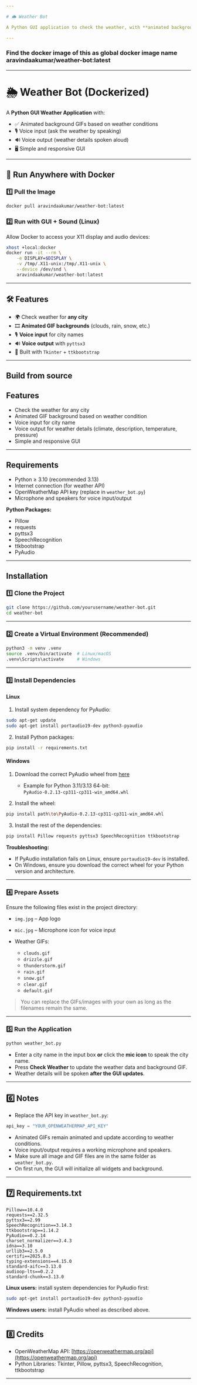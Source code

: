 ```yaml
---

# 🌦 Weather Bot

A Python GUI application to check the weather, with **animated background GIFs**, **voice input**, and **voice output** of weather details.

---
```

### Find the docker image of this as global docker image name aravindaakumar/weather-bot:latest
---

# 🌦 Weather Bot (Dockerized)

A **Python GUI Weather Application** with:

* ✅ Animated background GIFs based on weather conditions
* 🎙️ Voice input (ask the weather by speaking)
* 🔊 Voice output (weather details spoken aloud)
* 🖥️ Simple and responsive GUI

---

## 🚀 Run Anywhere with Docker

### **1️⃣ Pull the Image**

```bash
docker pull aravindaakumar/weather-bot:latest
```

### **2️⃣ Run with GUI + Sound (Linux)**

Allow Docker to access your X11 display and audio devices:

```bash
xhost +local:docker
docker run -it --rm \
    -e DISPLAY=$DISPLAY \
    -v /tmp/.X11-unix:/tmp/.X11-unix \
    --device /dev/snd \
    aravindaakumar/weather-bot:latest
```

---

## 🛠️ Features

* 🌍 Check weather for **any city**
* 🎞️ **Animated GIF backgrounds** (clouds, rain, snow, etc.)
* 🎙️ **Voice input** for city names
* 🔊 **Voice output** with `pyttsx3`
* 🎨 Built with `Tkinter` + `ttkbootstrap`

---
## Build from source
## **Features**

* Check the weather for any city
* Animated GIF background based on weather condition
* Voice input for city name
* Voice output for weather details (climate, description, temperature, pressure)
* Simple and responsive GUI

---

## **Requirements**

* Python ≥ 3.10 (recommended 3.13)
* Internet connection (for weather API)
* OpenWeatherMap API key (replace in `weather_bot.py`)
* Microphone and speakers for voice input/output

**Python Packages:**

* Pillow
* requests
* pyttsx3
* SpeechRecognition
* ttkbootstrap
* PyAudio

---

## **Installation**

### **1️⃣ Clone the Project**

```bash
git clone https://github.com/yourusername/weather-bot.git
cd weather-bot
```

---

### **2️⃣ Create a Virtual Environment (Recommended)**

```bash
python3 -m venv .venv
source .venv/bin/activate  # Linux/macOS
.venv\Scripts\activate     # Windows
```

---

### **3️⃣ Install Dependencies**

#### **Linux**

1. Install system dependency for PyAudio:

```bash
sudo apt-get update
sudo apt-get install portaudio19-dev python3-pyaudio
```

2. Install Python packages:

```bash
pip install -r requirements.txt
```

#### **Windows**

1. Download the correct PyAudio wheel from [here](https://www.lfd.uci.edu/~gohlke/pythonlibs/#pyaudio)

   * Example for Python 3.11/3.13 64-bit:
     `PyAudio‑0.2.13‑cp311‑cp311‑win_amd64.whl`

2. Install the wheel:

```bash
pip install path\to\PyAudio‑0.2.13‑cp311‑cp311‑win_amd64.whl
```

3. Install the rest of the dependencies:

```bash
pip install Pillow requests pyttsx3 SpeechRecognition ttkbootstrap
```

**Troubleshooting:**

* If PyAudio installation fails on Linux, ensure `portaudio19-dev` is installed.
* On Windows, ensure you download the correct wheel for your Python version and architecture.

---

### **4️⃣ Prepare Assets**

Ensure the following files exist in the project directory:

* `img.jpg` – App logo
* `mic.jpg` – Microphone icon for voice input
* Weather GIFs:

  * `clouds.gif`
  * `drizzle.gif`
  * `thunderstorm.gif`
  * `rain.gif`
  * `snow.gif`
  * `clear.gif`
  * `default.gif`

> You can replace the GIFs/images with your own as long as the filenames remain the same.

---

### **5️⃣ Run the Application**

```bash
python weather_bot.py
```

* Enter a city name in the input box **or** click the **mic icon** to speak the city name.
* Press **Check Weather** to update the weather data and background GIF.
* Weather details will be spoken **after the GUI updates**.

---

## **6️⃣ Notes**

* Replace the API key in `weather_bot.py`:

```python
api_key = "YOUR_OPENWEATHERMAP_API_KEY"
```

* Animated GIFs remain animated and update according to weather conditions.
* Voice input/output requires a working microphone and speakers.
* Make sure all image and GIF files are in the same folder as `weather_bot.py`.
* On first run, the GUI will initialize all widgets and background.

---

## **7️⃣ Requirements.txt**

```text
Pillow==10.4.0
requests==2.32.5
pyttsx3==2.99
SpeechRecognition==3.14.3
ttkbootstrap==1.14.2
PyAudio==0.2.14
charset_normalizer==3.4.3
idna==3.10
urllib3==2.5.0
certifi==2025.8.3
typing-extensions==4.15.0
standard-aifc==3.13.0
audioop-lts==0.2.2
standard-chunk==3.13.0
```

**Linux users:** install system dependencies for PyAudio first:

```bash
sudo apt-get install portaudio19-dev python3-pyaudio
```

**Windows users:** install PyAudio wheel as described above.

---

## **8️⃣ Credits**

* OpenWeatherMap API: [https://openweathermap.org/api](https://openweathermap.org/api)
* Python Libraries: Tkinter, Pillow, pyttsx3, SpeechRecognition, ttkbootstrap

---


